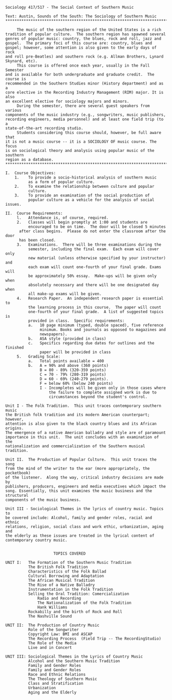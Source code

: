 
    Sociology 417/517 - The Social Context of Southern Music 
    
    Text: Austin, Sounds of the South: The Sociology of Southern Music   
    ***************************************************************************
    
         The music of the southern region of the United States is a rich 
    tradition of popular culture.  The southern region has spawned several 
    genres of popular music: country, the blues, rock and roll, jazz and
    gospel.  The primary foci of this course are: country, blues and
    gospel; however, some attention is also given to the early days of rock
    and roll pre-Beatles) and southern rock (e.g. Allman Brothers, Lynard
    Skynard, etc).     
         This course is offered once each year, usually in the Fall Semester
    and is available for both undergraduate and graduate credit.  The course is
    recommended in the Southern Studies minor (History department) and as a
    core elective in the Recording Industry Management (RIM) major. It is also
    an excellent elective for sociology majors and minors.
         During the semester, there are several guest speakers from various
    components of the music industry (e.g., songwriters, music publishers,
    recording engineers, media personnel) and at least one field trip (to a
    state-of-the-art recording studio.
         Students considering this course should, however, be full aware that
    it is not a music course -- it is a SOCIOLOGY OF music course. The focus
    is on sociological theory and analysis using popular music of the southern
    region as a database.
    **************************************************************************
    
    I.  Course Objectives: 
        1.    To provide a socio-historical analysis of southern music
              as a form of popular culture. 
        2.    To examine the relationship between culture and popular
              culture. 
        3.    To provide an examination of the social production of
              popular culture as a vehicle for the analysis of social issues.   
     
    II.  Course Requirements:  
         l.   Attendance is, of course, required. 
         2.   Classes will begin promptly at 1:00 and students are
              encouraged to be on time.  The door will be closed 5 minutes 
    	  after class begins.  Please do not enter the classroom after the door 
    	  has been closed.
         3.   Examinations.  There will be three examinations during the
              semester, including the final exam.  Each exam will cover only
              new material (unless otherwise specified by your instructor) and
              each exam will count one-fourth of your final grade. Exams will
              be approximately 50% essay.  Make-ups will be given only when
              absolutely necessary and there will be one designated day when
              all make-up exams will be given.
         4.   Research Paper.  An independent research paper is essential to 
              the learning process in this course.  The paper will count
              one-fourth of your final grade.  A list of suggested topics is
              provided in class.  Specific requirements:  
              a.   10 page minimum (typed, double spaced), five reference
                   minimum. Books and journals as opposed to magazines and
                   newspapers).  
              b.   ASA style (provided in class)
              c.   Specifics regarding due dates for outlines and the finished
                   paper will be provided in class                  
         5.   Grading Scale:
              a.   Total points available = 400
              b.   A = 90% and above (360 points)
                   B = 80 - 89% (320-359 points)
                   C = 70 - 79% (280-319 points)
                   D = 60 - 69% (240-279 points).
                   F = below 60% (below 240 points)
                   I - Incompletes will be given only in those cases where
                       the failure to complete assigned work is due to              
                       circumstances beyond the student's control.      
    
    Unit I - The Folk Tradition.  This unit traces contemporary southern music
    the British folk tradition and its modern American counterpart; however,
    attention is also given to the black country blues and its African origins.
    The emergence of a native American balladry and style are of paramount
    importance in this unit.  The unit concludes with an examination of the
    nationalization and commercialization of the Southern musical tradition.
    
    Unit II.  The Production of Popular Culture.  This unit traces the song
    from the mind of the writer to the ear (more appropriately, the pocketbook)
    of the listener.  Along the way, critical industry decisions are made by
    publishers, producers, engineers and media executives which impact the
    song. Essentially, this unit examines the music business and the structural
    components of the music business.   
    
    Unit III - Sociological Themes in the lyrics of country music. Topics to
    be covered include: Alcohol, family and gender roles, racial and ethnic
    relations, religion, social class and work ethic, urbanization, aging and
    the elderly as these issues are treated in the lyrical content of
    contemporary country music.
    
    
                         TOPICS COVERED
    
    UNIT I:   The Formation of the Southern Music Tradition
              The British Folk Tradition                           
              Characteristics of the Folk Ballad
              Cultural Borrowing and Adaptation
              The African Musical Tradition
              The Rise of a Native Balladry
              Instrumentation in the Folk Tradition
              Selling the Oral Tradition: Comercialization 
                  Radio and Recording         
                  The Nationalization of the Folk Tradition
                  Hank Williams                                      
              Rockabilly and the birth of Rock and Roll
              The Nashville Sound
    
    UNIT II:  The Production of Country Music
              Role of the Songwriter
              Copyright Law: BMI and ASCAP                        
              The Recording Process  (Field Trip -- The RecordingStudio)
              The Role of the Media                               
              Live and in Concert                    
    
    UNIT III: Sociological Themes in the Lyrics of Country Music
              Alcohol and the Southern Music Tradition          
              Family and Gender Roles                      
              Family and Gender Roles
              Race and Ethnic Relations                           
              The Theology of Southern Music                      
              Class and Stratification                            
              Urbanization                                        
              Aging and the Elderly
    


